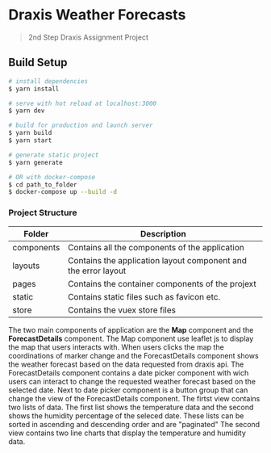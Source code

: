 # Draxis Weather Forecasts

> 2nd Step Draxis Assignment Project

## Build Setup

```bash
# install dependencies
$ yarn install

# serve with hot reload at localhost:3000
$ yarn dev

# build for production and launch server
$ yarn build
$ yarn start

# generate static project
$ yarn generate

# OR with docker-compose
$ cd path_to_folder
$ docker-compose up --build -d

```

### Project Structure

| Folder | Description |
| ------ | ------ |
| components | Contains all the components of the application |
| layouts | Contains the application layout component and the error layout |
| pages | Contains the container components of the projext |
| static | Contains static files such as favicon etc. |
| store | Contains the vuex store files |

The two main components of application are the **Map** component and the **ForecastDetails** component.
The Map component use leaflet js to display the map that users interacts with. When users clicks the map the coordinations of marker change and the ForecastDetails component shows the weather forecast based on the data requested from draxis api.
The ForecastDetails component contains a date picker component with wich users can interact to change the requested weather forecast based on the selected date. Next to date picker component is a button group that can change the view of the ForecastDetails component. The firtst view contains two lists of data. The first list shows the temperature data and the second shows the humidity percentage of the seleced date. These lists can be sorted in ascending and descending order and are "paginated"
The second view contains two line charts that display the temperature and humidity data.
